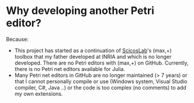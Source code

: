 # Why developing another Petri editor?

Because:
- This project has started as a continuation of
  [ScicosLab](http://www.scicoslab.org/)'s (max,+) toolbox that my father
  developed at INRIA and which is no longer developed. There are no Petri
  editors with (max,+) on GitHub. Currently, there is no Petri net editors
  available for Julia.
- Many Petri net editors in GitHub are no longer maintained (> 7 years) or that
  I cannot personally compile or use (Windows system, Visual Studio compiler,
  C#, Java ..) or the code is too complex (no comments) to add my own
  extensions.

